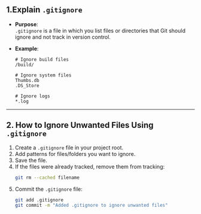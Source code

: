
## 1.Explain `.gitignore`

- **Purpose**:  
  `.gitignore` is a file in which you list files or directories that Git should ignore and not track in version control.
  
- **Example**:
  ```gitignore
  # Ignore build files
  /build/

  # Ignore system files
  Thumbs.db
  .DS_Store

  # Ignore logs
  *.log
  ```

---

## 2. How to Ignore Unwanted Files Using `.gitignore`

1. Create a `.gitignore` file in your project root.
2. Add patterns for files/folders you want to ignore.
3. Save the file.
4. If the files were already tracked, remove them from tracking:
   ```bash
   git rm --cached filename
   ```
5. Commit the `.gitignore` file:
   ```bash
   git add .gitignore
   git commit -m "Added .gitignore to ignore unwanted files"
   ```

